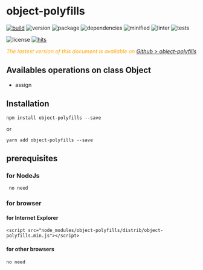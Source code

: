 # object-polyfills

<div style="display:inline">

[![build](https://travis-ci.org/Sylvain59650/object-polyfills.png?branch=master)](https://travis-ci.org/Sylvain59650/object-polyfills)
![version](https://img.shields.io/npm/v/object-polyfills.svg)
![package](https://img.shields.io/github/package-json/v/Sylvain59650/object-polyfills.svg)
![dependencies](https://img.shields.io/david/Sylvain59650/object-polyfills.svg)
![minified](https://img.shields.io/bundlephobia/min/object-polyfills.svg)
![linter](https://img.shields.io/badge/eslint-ok-blue.svg)
![tests](https://img.shields.io/badge/tests-passing-brightgreen.svg)

![license](https://img.shields.io/npm/l/object-polyfills.svg)
[![hits](http://hits.dwyl.com/Sylvain59650/object-polyfills.svg)](http://hits.dwyl.com/Sylvain59650/object-polyfills)
</div>

 <div class="Note" style="color:orange;font-style:italic">
 
  The lastest version of this document is available on [Github > object-polyfills](https://github.com/Sylvain59650/object-polyfills/blob/master/README.md)
</div>

## Availables operations on class Object
- assign

## Installation

    npm install object-polyfills --save

or

    yarn add object-polyfills --save


## prerequisites

### for NodeJs
     no need

### for browser

#### for Internet Explorer
    <script src="node_modules/object-polyfills/distrib/object-polyfills.min.js"></script>

#### for other browsers
    no need